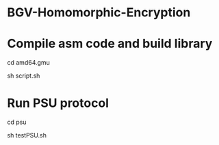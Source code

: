 # BGV-Homomorphic-Encryption

# Compile asm code and build library

cd amd64.gmu

sh script.sh

# Run PSU protocol

cd psu

sh testPSU.sh
